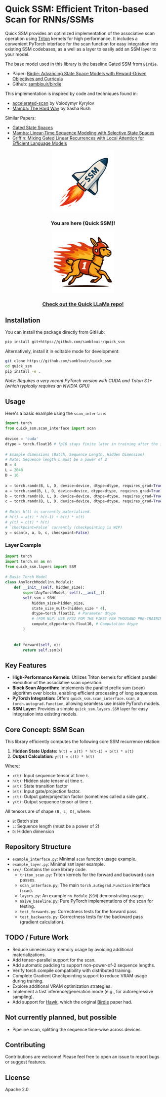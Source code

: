 # Quick SSM: Efficient Triton-based Scan for RNNs/SSMs

Quick SSM provides an optimized implementation of the associative scan operation using [Triton](https://github.com/openai/triton) kernels for high performance.
It includes a convenient PyTorch interface for the scan function for easy integration into existing SSM codebases, as a well as a layer to easily add an SSM layer to your model.

The base model used in this library is the baseline Gated SSM from [`Birdie`](https://github.com/samblouir/birdie).
* Paper: [Birdie: Advancing State Space Models with Reward-Driven Objectives and Curricula](https://arxiv.org/abs/2411.01030)
* Github: [samblouir/birdie](https://github.com/samblouir/birdie)

This implementation is inspired by code and techniques found in:
* [accelerated-scan](https://github.com/proger/accelerated-scan) by Volodymyr Kyrylov
* [Mamba: The Hard Way](https://srush.github.io/annotated-mamba/hard.html) by Sasha Rush

Similar Papers:
* [Gated State Spaces](https://arxiv.org/abs/2206.13947)
* [Mamba: Linear-Time Sequence Modeling with Selective State Spaces](https://arxiv.org/abs/2312.00752)
* [Griffin: Mixing Gated Linear Recurrences with Local Attention for Efficient Language Models
](https://arxiv.org/abs/2402.19427)


<div align="center">
  <img src="https://github.com/samblouir/quick_ssm/blob/main/quickssm.png?raw=true" alt="quick ssm logo of a rocket" width="200" />
  <h3>You are here (Quick SSM)!</h3>
</div>


<div align="center">
<a href="https://github.com/samblouir/quick_llama/">
  <img src="https://github.com/samblouir/quick_llama/blob/main/quickllama.png?raw=true" alt="quick llama logo - a llama wearing a racing helmet and running so fast flames" width="200" />
  <h3>Check out the Quick LLaMa repo!</h3>
  </a>
</div>

## Installation

You can install the package directly from GitHub:

```bash
pip install git+https://github.com/samblouir/quick_ssm
```

Alternatively, install it in editable mode for development:

```bash
git clone https://github.com/samblouir/quick_ssm
cd quick_ssm
pip install -e .
```

*Note: Requires a very recent PyTorch version with CUDA and Triton 3.1+ (which typically requires an NVIDIA GPU)*

## Usage

Here's a basic example using the `scan_interface`:

```python
import torch
from quick_ssm.scan_interface import scan

device = 'cuda'
dtype = torch.float16 # fp16 stays finite later in training after the intermediates calm down, I recommend using fp32 for the first few thousand training steps. Your mileage will vary.

# Example dimensions (Batch, Sequence Length, Hidden Dimension)
# Note: Sequence length L must be a power of 2
B =	4
L = 2048
D = 16

x = torch.randn(B, L, D, device=device, dtype=dtype, requires_grad=True)
a = torch.rand(B, L, D, device=device, dtype=dtype, requires_grad=True)
b = torch.randn(B, L, D, device=device, dtype=dtype, requires_grad=True)
c = torch.randn(B, L, D, device=device, dtype=dtype, requires_grad=True)

# Note: h(t) is currently materialized.
# h(t) = a(t) * h(t-1) + b(t) * x(t)
# y(t) = c(t) * h(t)
# `checkpoint=False` currently (checkpointing is WIP)
y = scan(x, a, b, c, checkpoint=False)
```

### Layer Example

```python
import torch
import torch.nn as nn
from quick_ssm.layers import SSM

# Basic Torch Model
class AnyTorchModel(nn.Module):
	def __init__(self, hidden_size):
		super(AnyTorchModel, self).__init__()
		self.ssm = SSM(
			hidden_size=hidden_size,
			state_size_mult=(hidden_size * 4),
			dtype=torch.float32, # Parameter dtype
			# (FOR NLP: USE FP32 FOR THE FIRST FEW THOUSAND PRE-TRAINING STEPS TO AVOID NaN with FP16.)
			compute_dtype=torch.float16, # Computation dtype 
		)
			

	def forward(self, x):
		return self.ssm(x)
```




## Key Features

* **High-Performance Kernels:** Utilizes Triton kernels for efficient parallel execution of the associative scan operation.
* **Block Scan Algorithm:** Implements the parallel prefix sum (scan) algorithm over blocks, enabling efficient processing of long sequences.
* **PyTorch Integration:** Offers `quick_ssm.scan_interface.scan`, a `torch.autograd.Function`, allowing seamless use inside PyTorch models.
* **SSM Layer:** Provides a simple `quick_ssm.layers.SSM` layer for easy integration into existing models.

## Core Concept: SSM Scan

This library efficiently computes the following core SSM recurrence relation:

1.  **Hidden State Update:** `h(t) = a(t) * h(t-1) + b(t) * x(t)`
2.  **Output Calculation:** `y(t) = c(t) * h(t)`

Where:
* `x(t)`: Input sequence tensor at time `t`.
* `h(t)`: Hidden state tensor at time `t`.
* `a(t)`: State transition factor
* `b(t)`: Input gate/projection factor.
* `c(t)`: Output gate/projection factor (sometimes called a side gate).
* `y(t)`: Output sequence tensor at time `t`.

All tensors are of shape `(B, L, D)`, where:
* `B`: Batch size
* `L`: Sequence length (must be a power of 2)
* `D`: Hidden dimension



## Repository Structure

* `example_interface.py`: Minimal `scan` function usage example.
* `example_layer.py`: Minimal `SSM` layer example.
* `src/`: Contains the core library code.
    * `triton_scan.py`: Triton kernels for the forward and backward scan passes.
    * `scan_interface.py`: The main `torch.autograd.Function` interface (`scan`).
    * `layers.py`: An example `nn.Module` (`SSM`) demonstrating usage.
    * `naive_baseline.py`: Pure PyTorch implementations of the scan for testing.
    * `test_forwards.py`: Correctness tests for the forward pass.
    * `test_backwards.py`: Correctness tests for the backward pass (gradient calculation).


## TODO / Future Work
* Reduce unnecessary memory usage by avoiding additional materializations.
* Add tensor-parallel support for the scan.
* Add automatic padding to support non-power-of-2 sequence lengths.
* Verify torch.compile compatibility with distributed training.
* Complete Gradient Checkpointing support to reduce VRAM usage during training.
* Explore additional VRAM optimization strategies.
* Implement a fast inference/generation mode (e.g., for autoregressive sampling).
* Add support for [Hawk](https://arxiv.org/abs/2402.19427), which the original [Birdie](https://github.com/samblouir/birdie) paper had.

## Not currently planned, but possible
* Pipeline scan, splitting the sequence time-wise across devices.

## Contributing

Contributions are welcome!
Please feel free to open an issue to report bugs or suggest features.

## License

Apache 2.0
